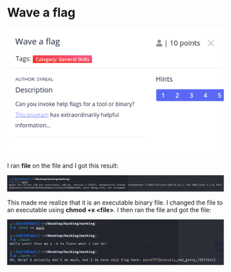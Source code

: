# Wave a flag

![](../../.gitbook/assets/image%20%2861%29.png)

I ran **file** on the file and I got this result:

![](../../.gitbook/assets/image%20%2865%29.png)

This made me realize that it is an executable binary file. I changed the file to an executable using **chmod +x &lt;file&gt;**. I then ran the file and got the file:

![](../../.gitbook/assets/image%20%2859%29.png)




